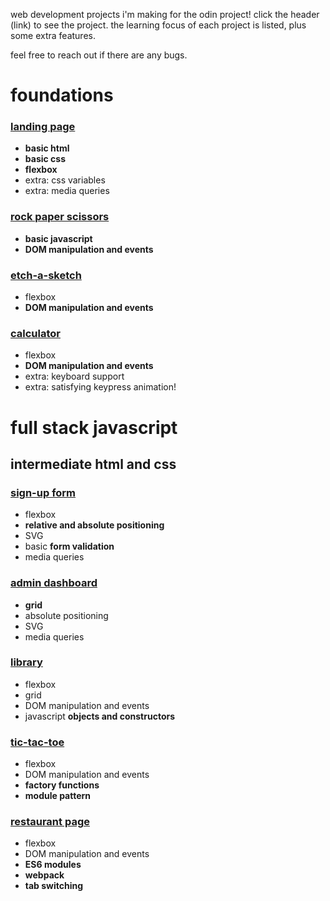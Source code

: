web development projects i'm making for the odin project! click the header (link) to see the project. the learning focus of each project is listed, plus some extra features.

feel free to reach out if there are any bugs. 

# foundations

### [landing page](https://naomitzhao.github.io/top-projects/landing-page/)
- **basic html**
- **basic css**
- **flexbox**
- extra: css variables
- extra: media queries

### [rock paper scissors](https://naomitzhao.github.io/top-projects/rock-paper-scissors/)
- **basic javascript**
- **DOM manipulation and events**

### [etch-a-sketch](https://naomitzhao.github.io/top-projects/etch-a-sketch/)
- flexbox
- **DOM manipulation and events**

### [calculator](https://naomitzhao.github.io/top-projects/calculator/)
- flexbox
- **DOM manipulation and events**
- extra: keyboard support
- extra: satisfying keypress animation!

# full stack javascript

## intermediate html and css

### [sign-up form](https://naomitzhao.github.io/top-projects/sign-up-form/)
- flexbox
- **relative and absolute positioning**
- SVG
- basic **form validation**
- media queries

### [admin dashboard](https://naomitzhao.github.io/top-projects/admin-dashboard/)
- **grid**
- absolute positioning
- SVG
- media queries

### [library](https://naomitzhao.github.io/top-projects/library/)
- flexbox
- grid
- DOM manipulation and events
- javascript **objects and constructors**

### [tic-tac-toe](https://naomitzhao.github.io/top-projects/tic-tac-toe/)
- flexbox
- DOM manipulation and events
- **factory functions**
- **module pattern**

### [restaurant page](https://naomitzhao.github.io/top-projects/restaurant-page/dist)
- flexbox
- DOM manipulation and events
- **ES6 modules**
- **webpack**
- **tab switching**
